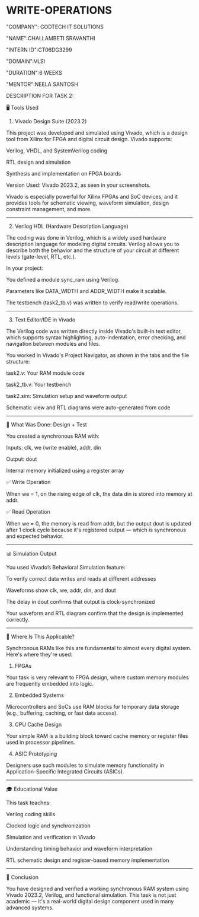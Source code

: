 # WRITE-OPERATIONS

"COMPANY": CODTECH IT SOLUTIONS

"NAME":CHALLAMBETI SRAVANTHI

"INTERN ID":CT06DG3299

"DOMAIN":VLSI

"DURATION":6 WEEKS

"MENTOR":NEELA SANTOSH

DESCRIPTION FOR TASK 2:


🖥️ Tools Used

1. Vivado Design Suite (2023.2)

This project was developed and simulated using Vivado, which is a design tool from Xilinx for FPGA and digital circuit design. Vivado supports:

Verilog, VHDL, and SystemVerilog coding

RTL design and simulation

Synthesis and implementation on FPGA boards


Version Used: Vivado 2023.2, as seen in your screenshots.

Vivado is especially powerful for Xilinx FPGAs and SoC devices, and it provides tools for schematic viewing, waveform simulation, design constraint management, and more.


---

2. Verilog HDL (Hardware Description Language)

The coding was done in Verilog, which is a widely used hardware description language for modeling digital circuits. Verilog allows you to describe both the behavior and the structure of your circuit at different levels (gate-level, RTL, etc.).

In your project:

You defined a module sync_ram using Verilog.

Parameters like DATA_WIDTH and ADDR_WIDTH make it scalable.

The testbench (task2_tb.v) was written to verify read/write operations.



---

3. Text Editor/IDE in Vivado

The Verilog code was written directly inside Vivado's built-in text editor, which supports syntax highlighting, auto-indentation, error checking, and navigation between modules and files.

You worked in Vivado's Project Navigator, as shown in the tabs and the file structure:

task2.v: Your RAM module code

task2_tb.v: Your testbench

task2.sim: Simulation setup and waveform output

Schematic view and RTL diagrams were auto-generated from code



---

🧪 What Was Done: Design + Test

You created a synchronous RAM with:

Inputs: clk, we (write enable), addr, din

Output: dout

Internal memory initialized using a register array


✅ Write Operation

When we = 1, on the rising edge of clk, the data din is stored into memory at addr.

✅ Read Operation

When we = 0, the memory is read from addr, but the output dout is updated after 1 clock cycle because it's registered output — which is synchronous and expected behavior.


---

📊 Simulation Output

You used Vivado’s Behavioral Simulation feature:

To verify correct data writes and reads at different addresses

Waveforms show clk, we, addr, din, and dout

The delay in dout confirms that output is clock-synchronized


Your waveform and RTL diagram confirm that the design is implemented correctly.


---

🧠 Where Is This Applicable?

Synchronous RAMs like this are fundamental to almost every digital system. Here's where they're used:

1. FPGAs

Your task is very relevant to FPGA design, where custom memory modules are frequently embedded into logic.

2. Embedded Systems

Microcontrollers and SoCs use RAM blocks for temporary data storage (e.g., buffering, caching, or fast data access).

3. CPU Cache Design

Your simple RAM is a building block toward cache memory or register files used in processor pipelines.

4. ASIC Prototyping

Designers use such modules to simulate memory functionality in Application-Specific Integrated Circuits (ASICs).


---

🎓 Educational Value

This task teaches:

Verilog coding skills

Clocked logic and synchronization

Simulation and verification in Vivado

Understanding timing behavior and waveform interpretation

RTL schematic design and register-based memory implementation



---

🧾 Conclusion

You have designed and verified a working synchronous RAM system using Vivado 2023.2, Verilog, and functional simulation. This task is not just academic — it's a real-world digital design component used in many advanced systems.

